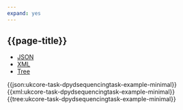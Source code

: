 ```yaml
---
expand: yes
---
```


## {{page-title}}

<div class="nhsd-!t-margin-bottom-6">
  <ul class="nav nav-tabs" role="tablist">
        <li role="presentation" class="active">
            <a href="#JSON-T-DST-E-M" role="tab" data-toggle="tab">JSON</a>
        </li>
         <li role="presentation">
            <a href="#XML-T-DST-E-M" role="tab" data-toggle="tab">XML</a>
        </li>
        <li role="presentation">
            <a href="#Tree-T-DST-E-M" role="tab" data-toggle="tab">Tree</a>
        </li>
  </ul>
    
  <div class="tab-content snippet">
    <div id="JSON-T-DST-E-M" role="tabpanel" class="tab-pane active">
{{json:ukcore-task-dpydsequencingtask-example-minimal}}
    </div>
    <div id="XML-T-DST-E-M" role="tabpanel" class="tab-pane">
{{xml:ukcore-task-dpydsequencingtask-example-minimal}}
    </div>
    <div id="Tree-T-DST-E-M" role="tabpanel" class="tab-pane">
{{tree:ukcore-task-dpydsequencingtask-example-minimal}}
    </div>
  </div>
</div>